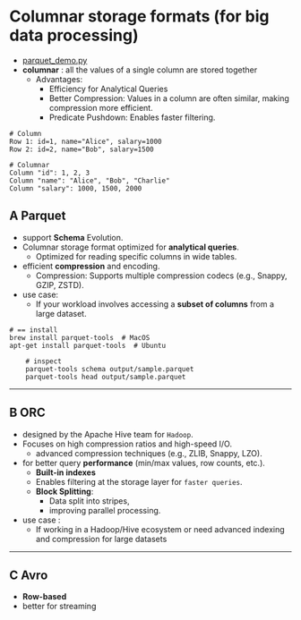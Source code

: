 # Columnar storage formats (for big data processing)
- [parquet_demo.py](../../src/demoModule/parquet_demo.py)
- **columnar** : all the values of a single column are stored together
  - Advantages:
    - Efficiency for Analytical Queries
    - Better Compression: Values in a column are often similar, making compression more efficient.
    - Predicate Pushdown: Enables faster filtering.
```
# Column
Row 1: id=1, name="Alice", salary=1000
Row 2: id=2, name="Bob", salary=1500

# Columnar
Column "id": 1, 2, 3
Column "name": "Alice", "Bob", "Charlie"
Column "salary": 1000, 1500, 2000

```

## A Parquet
- support **Schema** Evolution.
- Columnar storage format optimized for **analytical queries**.
  - Optimized for reading specific columns in wide tables.
- efficient **compression** and encoding.
  - Compression: Supports multiple compression codecs (e.g., Snappy, GZIP, ZSTD).
- use case:
  - If your workload involves accessing a **subset of columns** from a large dataset.
```
# == install  
brew install parquet-tools  # MacOS
apt-get install parquet-tools  # Ubuntu

    # inspect
    parquet-tools schema output/sample.parquet
    parquet-tools head output/sample.parquet

```      
---
## B ORC
- designed by the Apache Hive team for `Hadoop`.
- Focuses on high compression ratios and high-speed I/O.
  - advanced compression techniques (e.g., ZLIB, Snappy, LZO).
- for better query **performance** (min/max values, row counts, etc.).
  - **Built-in indexes**
  - Enables filtering at the storage layer for `faster queries`.
  - **Block Splitting**: 
    - Data split into stripes, 
    - improving parallel processing.
- use case :
  - If working in a Hadoop/Hive ecosystem or need advanced indexing and compression for large datasets

---
## C Avro
- **Row-based**
- better for streaming
